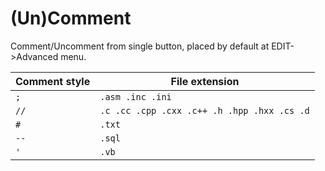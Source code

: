 # (Un)Comment
Comment/Uncomment from single button, placed by default at EDIT->Advanced menu.    
  
Comment style | File extension 
--- | --- 
`;` | `.asm .inc .ini`
`//` | `.c .cc .cpp .cxx .c++ .h .hpp .hxx .cs .d`
`#` | `.txt`
`--` | `.sql`
`'` | `.vb`
